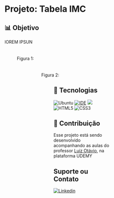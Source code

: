 # Projeto: Tabela IMC

## 📊 Objetivo

lOREM IPSUN


### 
<img src="">
<figure>Figura 1: <figure>
  
 
 ### 
  <img src="">
  <figure>Figura 2: <figure>

  
## 🚀 Tecnologias 

![Ubuntu](https://img.shields.io/badge/Ubuntu-E95420?style=for-the-badge&logo=ubuntu&logoColor=white)
[![IDE](https://img.shields.io/badge/Visual_studio_code-0078D4?style=for-the-badge&logo=visual%20studio%20code&logoColor=white)](https://code.visualstudio.com/)
<img src="https://img.shields.io/badge/JavaScript-323330?style=for-the-badge&logo=javascript&logoColor=F7DF1E"/>
![HTML5](https://img.shields.io/badge/html5-%23E34F26.svg?style=for-the-badge&logo=html5&logoColor=white)
![CSS3](https://img.shields.io/badge/css3-%231572B6.svg?style=for-the-badge&logo=css3&logoColor=white)

## 🤝 Contribuição

Esse projeto está sendo desenvolvido acompanhando as aulas do professor <a href="https://github.com/luizomf">Luiz Otávio</a>, na plataforma UDEMY

## Suporte ou Contato

[![Linkedin](https://img.shields.io/badge/LinkedIn-0077B5?style=for-the-badge&logo=linkedin&logoColor=white)](https://github.com/FelipeMatthew)

